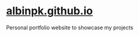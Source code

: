 # [albinpk.github.io](https://albinpk.github.io)

Personal portfolio website to showcase my projects
